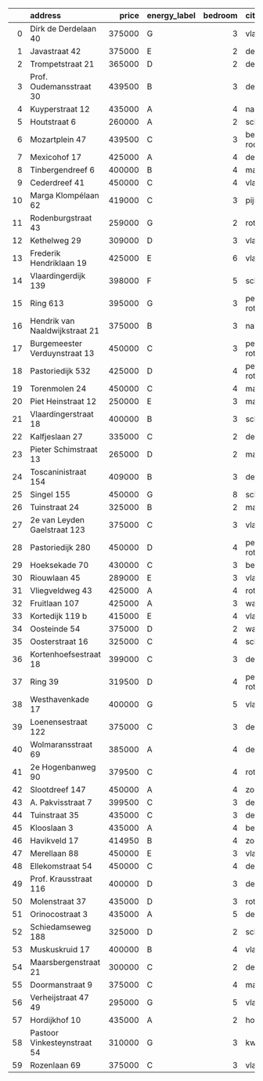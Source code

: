 |    | address                        |   price | energy_label   |   bedroom | city                |   house_age |   house_id |
|---:|:-------------------------------|--------:|:---------------|----------:|:--------------------|------------:|-----------:|
|  0 | Dirk de Derdelaan 40           |  375000 | G              |         3 | vlaardingen         |          65 |   43406419 |
|  1 | Javastraat 42                  |  375000 | E              |         2 | delft               |         105 |   43556290 |
|  2 | Trompetstraat 21               |  365000 | D              |         2 | delft               |         121 |   43558122 |
|  3 | Prof. Oudemansstraat 30        |  439500 | B              |         3 | delft               |          72 |   43434587 |
|  4 | Kuyperstraat 12                |  435000 | A              |         4 | naaldwijk           |          40 |   43449903 |
|  5 | Houtstraat 6                   |  260000 | A              |         2 | schiedam            |         146 |   43556462 |
|  6 | Mozartplein 47                 |  439500 | C              |         3 | berkel-en-rodenrijs |          52 |   43448936 |
|  7 | Mexicohof 17                   |  425000 | A              |         4 | delft               |          43 |   43447586 |
|  8 | Tinbergendreef 6               |  400000 | B              |         4 | maassluis           |          47 |   43438922 |
|  9 | Cederdreef 41                  |  450000 | C              |         4 | vlaardingen         |          48 |   43446865 |
| 10 | Marga Klompélaan 62            |  419000 | C              |         3 | pijnacker           |          33 |   43433724 |
| 11 | Rodenburgstraat 43             |  259000 | G              |         2 | rotterdam           |          96 |   43437968 |
| 12 | Kethelweg 29                   |  309000 | D              |         3 | vlaardingen         |          91 |   43452830 |
| 13 | Frederik Hendriklaan 19        |  425000 | E              |         6 | vlaardingen         |          56 |   43449671 |
| 14 | Vlaardingerdijk 139            |  398000 | F              |         5 | schiedam            |          95 |   43418579 |
| 15 | Ring 613                       |  395000 | G              |         3 | pernis-rotterdam    |          97 |   43496243 |
| 16 | Hendrik van Naaldwijkstraat 21 |  375000 | B              |         3 | naaldwijk           |          67 |   43447008 |
| 17 | Burgemeester Verduynstraat 13  |  450000 | C              |         3 | pernis-rotterdam    |          72 |   43441915 |
| 18 | Pastoriedijk 532               |  425000 | D              |         4 | pernis-rotterdam    |        2024 |   43405993 |
| 19 | Torenmolen 24                  |  450000 | C              |         4 | maassluis           |          37 |   43448873 |
| 20 | Piet Heinstraat 12             |  250000 | E              |         3 | maassluis           |         114 |   43432615 |
| 21 | Vlaardingerstraat 18           |  400000 | B              |         3 | schiedam            |          36 |   43556444 |
| 22 | Kalfjeslaan 27                 |  335000 | C              |         2 | delft               |          45 |   43428575 |
| 23 | Pieter Schimstraat 13          |  265000 | D              |         2 | maassluis           |         114 |   43440739 |
| 24 | Toscaninistraat 154            |  409000 | B              |         3 | den-haag            |          44 |   43434144 |
| 25 | Singel 155                     |  450000 | G              |         8 | schiedam            |         138 |   43411413 |
| 26 | Tuinstraat 24                  |  325000 | B              |         2 | maassluis           |          46 |   43449956 |
| 27 | 2e van Leyden Gaelstraat 123   |  375000 | C              |         3 | vlaardingen         |          98 |   43442858 |
| 28 | Pastoriedijk 280               |  450000 | D              |         4 | pernis-rotterdam    |         124 |   42316553 |
| 29 | Hoeksekade 70                  |  430000 | C              |         3 | bergschenhoek       |          92 |   43431956 |
| 30 | Riouwlaan 45                   |  289000 | E              |         3 | vlaardingen         |          73 |   43436337 |
| 31 | Vliegveldweg 43                |  425000 | A              |         4 | rotterdam           |          65 |   43473799 |
| 32 | Fruitlaan 107                  |  425000 | A              |         3 | wateringen          |          23 |   43443368 |
| 33 | Kortedijk 119 b                |  415000 | E              |         4 | vlaardingen         |          60 |   43555132 |
| 34 | Oosteinde 54                   |  375000 | D              |         2 | wateringen          |         191 |   43421230 |
| 35 | Oosterstraat 16                |  325000 | C              |         4 | schiedam            |         140 |   43434957 |
| 36 | Kortenhoefsestraat 18          |  399000 | C              |         3 | den-haag            |          97 |   43418862 |
| 37 | Ring 39                        |  319500 | D              |         4 | pernis-rotterdam    |          63 |   43444466 |
| 38 | Westhavenkade 17               |  400000 | G              |         5 | vlaardingen         |         124 |   42196845 |
| 39 | Loenensestraat 122             |  375000 | C              |         3 | den-haag            |         118 |   42324079 |
| 40 | Wolmaransstraat 69             |  385000 | A              |         4 | den-haag            |          30 |   43449520 |
| 41 | 2e Hogenbanweg 90              |  379500 | C              |         4 | rotterdam           |          70 |   43447444 |
| 42 | Slootdreef 147                 |  450000 | A              |         4 | zoetermeer          |          46 |   43434643 |
| 43 | A. Pakvisstraat 7              |  399500 | C              |         3 | den-haag            |          42 |   43496246 |
| 44 | Tuinstraat 35                  |  435000 | C              |         3 | delft               |         112 |   43431911 |
| 45 | Klooslaan 3                    |  435000 | A              |         4 | bergschenhoek       |          22 |   43432191 |
| 46 | Havikveld 17                   |  414950 | B              |         4 | zoetermeer          |          41 |   43448775 |
| 47 | Merellaan 88                   |  450000 | E              |         3 | vlaardingen         |          68 |   43550516 |
| 48 | Ellekomstraat 54               |  450000 | C              |         4 | den-haag            |          91 |   43556306 |
| 49 | Prof. Krausstraat 116          |  400000 | D              |         3 | delft               |          72 |   43441501 |
| 50 | Molenstraat 37                 |  435000 | D              |         3 | rotterdam           |          73 |   43558636 |
| 51 | Orinocostraat 3                |  435000 | A              |         5 | delft               |          43 |   43443331 |
| 52 | Schiedamseweg 188              |  325000 | D              |         2 | schiedam            |         101 |   43411560 |
| 53 | Muskuskruid 17                 |  400000 | B              |         4 | vlaardingen         |          39 |   43434571 |
| 54 | Maarsbergenstraat 21           |  300000 | C              |         2 | den-haag            |          75 |   43437640 |
| 55 | Doormanstraat 9                |  375000 | C              |         4 | maasdijk            |          52 |   43432963 |
| 56 | Verheijstraat 47 49            |  295000 | G              |         5 | vlaardingen         |          87 |   43424872 |
| 57 | Hordijkhof 10                  |  435000 | A              |         2 | honselersdijk       |          23 |   43403708 |
| 58 | Pastoor Vinkesteynstraat 54    |  310000 | G              |         3 | kwintsheul          |          86 |   43459042 |
| 59 | Rozenlaan 69                   |  375000 | C              |         3 | vlaardingen         |          96 |   43442842 |